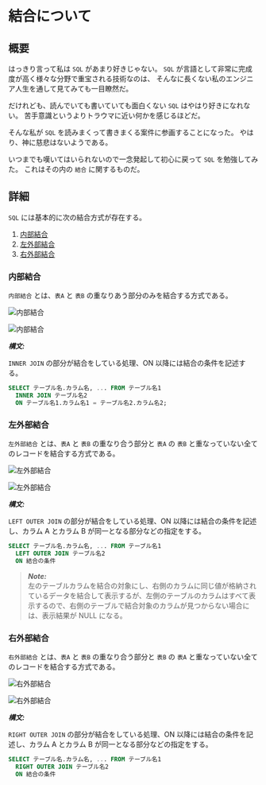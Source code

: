 # 結合について

## 概要

はっきり言って私は `SQL` があまり好きじゃない。
`SQL` が言語として非常に完成度が高く様々な分野で重宝される技術なのは、
そんなに長くない私のエンジニア人生を通して見てみても一目瞭然だ。

だけれども、読んでいても書いていても面白くない `SQL` はやはり好きになれない。
苦手意識というよりトラウマに近い何かを感じるほどだ。

そんな私が `SQL` を読みまくって書きまくる案件に参画することになった。
やはり、神に慈悲はないようである。

いつまでも嘆いてはいられないので一念発起して初心に戻って `SQL` を勉強してみた。
これはその内の `結合` に関するものだ。

## 詳細

`SQL` には基本的に次の結合方式が存在する。

1. [内部結合](#内部結合)
2. [左外部結合](#左外部結合)
3. [右外部結合](#右外部結合)

### 内部結合

`内部結合` とは、`表A` と `表B` の重なりあう部分のみを結合する方式である。

![内部結合](https://user-images.githubusercontent.com/13072231/105716270-f1e95800-5f61-11eb-8d21-356e917680f7.png)

![内部結合](https://user-images.githubusercontent.com/13072231/105716633-73d98100-5f62-11eb-8803-72f3a4ae6760.png)

**_構文:_**

`INNER JOIN` の部分が結合をしている処理、ON 以降には結合の条件を記述する。

```sql
SELECT テーブル名.カラム名, ... FROM テーブル名1
  INNER JOIN テーブル名2
  ON テーブル名1.カラム名1 = テーブル名2.カラム名2;
```

### 左外部結合

`左外部結合` とは、`表A` と `表B` の重なり合う部分と `表A` の `表B` と重なっていない全てのレコードを結合する方式である。

![左外部結合](https://user-images.githubusercontent.com/13072231/105717077-0712b680-5f63-11eb-9490-2e05613ff032.png)

![左外部結合](https://user-images.githubusercontent.com/13072231/105717151-1e51a400-5f63-11eb-9cd5-e37e393f93e1.png)

**_構文:_**

`LEFT OUTER JOIN` の部分が結合をしている処理、ON 以降には結合の条件を記述し、カラム A とカラム B が同一となる部分などの指定をする。

```sql
SELECT テーブル名.カラム名, ... FROM テーブル名1
  LEFT OUTER JOIN テーブル名2
  ON 結合の条件
```

> **_Note:_**</br>
> 左のテーブルカラムを結合の対象にし、右側のカラムに同じ値が格納されているデータを結合して表示するが、左側のテーブルのカラムはすべて表示するので、右側のテーブルで結合対象のカラムが見つからない場合には、表示結果が NULL になる。

### 右外部結合

`右外部結合` とは、`表A` と `表B` の重なり合う部分と `表B` の `表A` と重なっていない全てのレコードを結合する方式である。

![右外部結合](https://user-images.githubusercontent.com/13072231/105717442-7b4d5a00-5f63-11eb-9eb7-7ef9dafd00e6.png)

![右外部結合](https://user-images.githubusercontent.com/13072231/105717447-7c7e8700-5f63-11eb-922d-ca160bf62233.png)

**_構文:_**

`RIGHT OUTER JOIN` の部分が結合をしている処理、ON 以降には結合の条件を記述し、カラム A とカラム B が同一となる部分などの指定をする。

```sql
SELECT テーブル名.カラム名, ... FROM テーブル名1
  RIGHT OUTER JOIN テーブル名2
  ON 結合の条件
```
